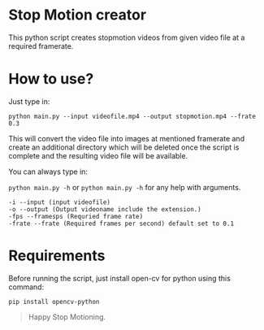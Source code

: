 # Stop Motion creator
This python script creates stopmotion videos from given video file at a required framerate.

# How to use?
Just type in:

`python main.py --input videofile.mp4 --output stopmotion.mp4 --frate 0.3`

This will convert the video file into images at mentioned framerate and create an additional directory which will be deleted once the script is complete and the resulting video file will be available.

You can always type in:

`python main.py -h` or `python main.py -h` for any help with arguments.


```
-i --input (input videofile)
-o --output (Output videoname include the extension.)
-fps --framesps (Requried frame rate)
-frate --frate (Required frames per second) default set to 0.1
```

# Requirements
Before running the script, just install open-cv for python using this command:

`pip install opencv-python`

> Happy Stop Motioning.
